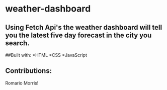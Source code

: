 # weather-dashboard

## Using Fetch Api's the weather dashboard will tell you the latest five day forecast in the city you search.

##Built with:
*HTML
*CSS
*JavaScript

## Contributions:
Romario Morris!
